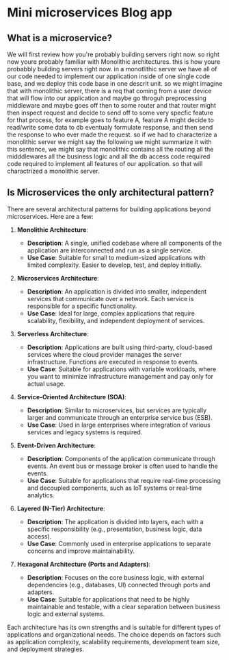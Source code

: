 # Mini microservices Blog app
## What is a microservice?
We will first review how you're probably building servers right now.
so right now youre probably familiar with Monolithic architectures.
this is how youre probabbly building servers right now.
in a monotlithic server we have all of our code needed to implement our application inside of one single code base, and we deploy this code base in one descrit unit.
so we might imagine that with monolithic server, there is a req that coming from a user device that will flow into our application and maybe go throguh preprocessing middleware and maybe goes off then to some router and that router might then inspect request and decide to send off to some very specfic feature for that process, for example goes to feature A, feature A might decide to read/write some data to db eventualy formulate response, and then send the response to who ever made the request.
so if we had to characterize a monolithic server we might say the following we might summarize it with this sentence, we might say that monolithic contains all the routing all the midddlewares all the business logic and all the db access code required code required to implement all features of our application. so that will charactrized a monolithic server. 

## Is Microservices the only architectural pattern?
There are several architectural patterns for building applications beyond microservices. Here are a few:

1. **Monolithic Architecture**:
   - **Description**: A single, unified codebase where all components of the application are interconnected and run as a single service.
   - **Use Case**: Suitable for small to medium-sized applications with limited complexity. Easier to develop, test, and deploy initially.

2. **Microservices Architecture**:
   - **Description**: An application is divided into smaller, independent services that communicate over a network. Each service is responsible for a specific functionality.
   - **Use Case**: Ideal for large, complex applications that require scalability, flexibility, and independent deployment of services.

3. **Serverless Architecture**:
   - **Description**: Applications are built using third-party, cloud-based services where the cloud provider manages the server infrastructure. Functions are executed in response to events.
   - **Use Case**: Suitable for applications with variable workloads, where you want to minimize infrastructure management and pay only for actual usage.

4. **Service-Oriented Architecture (SOA)**:
   - **Description**: Similar to microservices, but services are typically larger and communicate through an enterprise service bus (ESB).
   - **Use Case**: Used in large enterprises where integration of various services and legacy systems is required.

5. **Event-Driven Architecture**:
   - **Description**: Components of the application communicate through events. An event bus or message broker is often used to handle the events.
   - **Use Case**: Suitable for applications that require real-time processing and decoupled components, such as IoT systems or real-time analytics.

6. **Layered (N-Tier) Architecture**:
   - **Description**: The application is divided into layers, each with a specific responsibility (e.g., presentation, business logic, data access).
   - **Use Case**: Commonly used in enterprise applications to separate concerns and improve maintainability.

7. **Hexagonal Architecture (Ports and Adapters)**:
   - **Description**: Focuses on the core business logic, with external dependencies (e.g., databases, UI) connected through ports and adapters.
   - **Use Case**: Suitable for applications that need to be highly maintainable and testable, with a clear separation between business logic and external systems.

Each architecture has its own strengths and is suitable for different types of applications and organizational needs. The choice depends on factors such as application complexity, scalability requirements, development team size, and deployment strategies.

